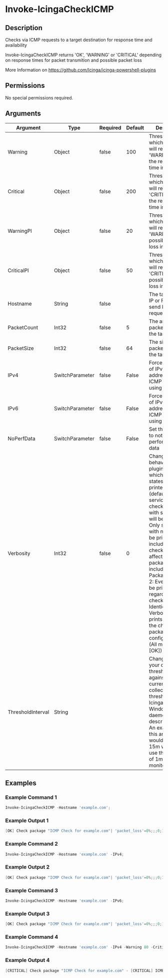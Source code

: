 
# Invoke-IcingaCheckICMP

## Description

Checks via ICMP requests to a target destination for response time and availability

Invoke-IcingaCheckICMP returns 'OK', 'WARNING' or 'CRITICAL' depending on response times
for packet transmition and possible packet loss

More Information on https://github.com/Icinga/icinga-powershell-plugins

## Permissions

No special permissions required.

## Arguments

| Argument | Type | Required | Default | Description |
| ---      | ---  | ---      | ---     | ---         |
| Warning | Object | false | 100 | Threshold on which the plugin will return 'WARNING' for the response time in ms |
| Critical | Object | false | 200 | Threshold on which the plugin will return 'CRITICAL' for the response time in ms |
| WarningPl | Object | false | 20 | Threshold on which the plugin will return 'WARNING' for possible packet loss in % |
| CriticalPl | Object | false | 50 | Threshold on which the plugin will return 'CRITICAL' for possible packet loss in % |
| Hostname | String | false |  | The target hosts IP or FQDN to send ICMP requests too |
| PacketCount | Int32 | false | 5 | The amount of packets send to the target host |
| PacketSize | Int32 | false | 64 | The size of each packet send to the target host |
| IPv4 | SwitchParameter | false | False | Force the usage of IPv4 addresses for ICMP calls by using a hostname |
| IPv6 | SwitchParameter | false | False | Force the usage of IPv6 addresses for ICMP calls by using a hostname |
| NoPerfData | SwitchParameter | false | False | Set this argument to not write any performance data |
| Verbosity | Int32 | false | 0 | Changes the behavior of the plugin output which check states are printed: 0 (default): Only service checks/packages with state not OK will be printed 1: Only services with not OK will be printed including OK checks of affected check packages including Package config 2: Everything will be printed regardless of the check state 3: Identical to Verbose 2, but prints in addition the check package configuration e.g (All must be [OK]) |
| ThresholdInterval | String |  |  | Change the value your defined threshold checks against from the current value to a collected time threshold of the Icinga for Windows daemon, as described [here](https://icinga.com/docs/icinga-for-windows/latest/doc/service/10-Register-Service-Checks/). An example for this argument would be 1m or 15m which will use the average of 1m or 15m for monitoring. |

## Examples

### Example Command 1

```powershell
Invoke-IcingaCheckICMP -Hostname 'example.com';
```

### Example Output 1

```powershell
[OK] Check package "ICMP Check for example.com"| 'packet_loss'=0%;;;0;100 'packet_count'=4c;; 'response_time'=113ms;;
```

### Example Command 2

```powershell
Invoke-IcingaCheckICMP -Hostname 'example.com' -IPv4;
```

### Example Output 2

```powershell
[OK] Check package "ICMP Check for example.com"| 'packet_loss'=0%;;;0;100 'packet_count'=4c;; 'response_time'=113ms;;
```

### Example Command 3

```powershell
Invoke-IcingaCheckICMP -Hostname 'example.com' -IPv6;
```

### Example Output 3

```powershell
[OK] Check package "ICMP Check for example.com"| 'packet_loss'=0%;;;0;100 'packet_count'=4c;; 'response_time'=113.5ms;;
```

### Example Command 4

```powershell
Invoke-IcingaCheckICMP -Hostname 'example.com' -IPv4 -Warning 80 -Critical 100 -WarningPl 50 -CriticalPl 75;
```

### Example Output 4

```powershell
[CRITICAL] Check package "ICMP Check for example.com" - [CRITICAL] ICMP request to 93.184.216.34 with 1024 bytes\_ [CRITICAL] ICMP request to 93.184.216.34 with 1024 bytes: Value "114ms" is greater than threshold "100ms"\_ [CRITICAL] ICMP request to 93.184.216.34 with 1024 bytes: Value "113ms" is greater than threshold "100ms"\_ [CRITICAL] ICMP request to 93.184.216.34 with 1024 bytes: Value "113ms" is greater than threshold "100ms"\_ [CRITICAL] ICMP request to 93.184.216.34 with 1024 bytes: Value "113ms" is greater than threshold "100ms"| 'packet_loss'=0%;50;75;0;100 'packet_count'=4c;; 'response_time'=113.25ms;80;100
```
